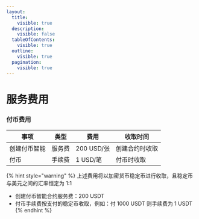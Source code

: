 ```yaml
---
layout:
  title:
    visible: true
  description:
    visible: false
  tableOfContents:
    visible: true
  outline:
    visible: true
  pagination:
    visible: true
---
```


# 服务费用

### 付币费用

| 事项     | 类型  | 费用        | 收取时间    |
| ------ | --- | --------- | ------- |
| 创建付币智能 | 服务费 | 200 USD/张 | 创建合约时收取 |
| 付币     | 手续费 | 1 USD/笔   | 付币时收取   |

{% hint style="warning" %}
上述费用将以加密货币稳定币进行收取，且稳定币与美元之间的汇率恒定为 1:1&#x20;

* 创建付币智能合约服务费：200 USDT
* 付币手续费按支付的稳定币收取，例如：付 1000 USDT 则手续费为 1 USDT
{% endhint %}


